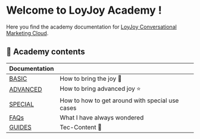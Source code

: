 # Welcome to LoyJoy Academy !

Here you find the academy documentation for [LoyJoy Conversational Marketing Cloud](https://www.loyjoy.com).

## 📖 Academy contents

| Documentation                                                           |                                                              |
| ------------------------------------------------------------------------| ------------------------------------------------------------ |
| [BASIC](basic/basic.md)                                                 |  How to bring the joy 🎉                                     |
| [ADVANCED](advanced/advanced.md)                                        |  How to bring advanced joy ⭐                                | 
| [SPECIAL](special/special.md)                                           |  How to how to get around with special use cases             |
| [FAQs](faq/faq.md)                                                      |  What I have always wondered                                 |
| [GUIDES](guides/guides.md)                                              |  Tec-Content 👾                                              | 
